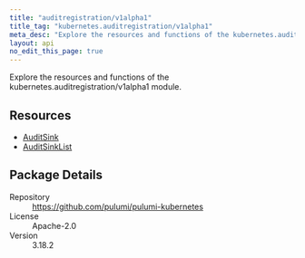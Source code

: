 ```yaml
---
title: "auditregistration/v1alpha1"
title_tag: "kubernetes.auditregistration/v1alpha1"
meta_desc: "Explore the resources and functions of the kubernetes.auditregistration/v1alpha1 module."
layout: api
no_edit_this_page: true
---
```


<!-- WARNING: this file was generated by Pulumi Docs Generator. -->
<!-- Do not edit by hand unless you're certain you know what you are doing! -->

Explore the resources and functions of the kubernetes.auditregistration/v1alpha1 module.

<h2 id="resources">Resources</h2>
<ul class="api">
    <li><a href="auditsink" title="AuditSink"><span class="api-symbol api-symbol--resource"></span>AuditSink</a></li>
    <li><a href="auditsinklist" title="AuditSinkList"><span class="api-symbol api-symbol--resource"></span>AuditSinkList</a></li>
</ul>

<h2 id="package-details">Package Details</h2>
<dl class="package-details">
	<dt>Repository</dt>
	<dd><a href="https://github.com/pulumi/pulumi-kubernetes">https://github.com/pulumi/pulumi-kubernetes</a></dd>
	<dt>License</dt>
	<dd>Apache-2.0</dd>
	<dt>Version</dt>
	<dd>3.18.2</dd>
</dl>

